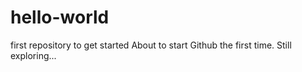 # hello-world
first repository to get started
About to start Github the first time. Still exploring...
